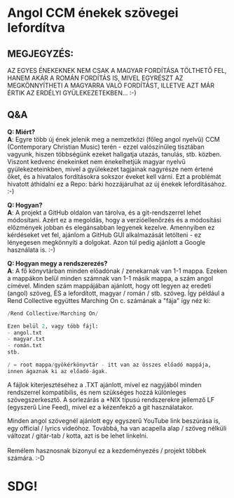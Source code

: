 # Angol CCM énekek szövegei lefordítva

## MEGJEGYZÉS:

AZ EGYES ÉNEKEKNEK NEM CSAK A MAGYAR FORDÍTÁSA TÖLTHETŐ FEL, HANEM AKÁR A ROMÁN FORDÍTÁS IS, MIVEL EGYRÉSZT AZ MEGKÖNNYÍTHETI A MAGYARRA VALÓ FORDÍTÁST, ILLETVE AZT MÁR ÉRTIK AZ ERDÉLYI GYÜLEKEZETEKBEN... :-)

## Q&A

**Q: Miért?**<br>
**A**: Egyre több új ének jelenik meg a nemzetközi (főleg angol nyelvű) CCM (Contemporary Christian Music) terén - ezzel valószínűleg tisztában vagyunk, hiszen többségünk ezeket hallgatja utazás, tanulás, stb. közben. Viszont kedvenc énekeinket nem énekelhetjük magyar nyelvű gyülekezeteinkben, mivel a gyülekezet tagjainak nagyrésze nem értené őket, és a hivatalos fordításokra sokszor éveket kell várni. Ezt a problémát hivatott áthidalni ez a Repo: bárki hozzájárulhat az új énekek lefordításához. :-)

**Q: Hogyan?**<br>
**A**: A projekt a GitHub oldalon van tárolva, és a git-rendszerrel lehet módosítani. Azért ez a megoldás, hogy a verzióellenőrzés és a módosítási előzmények jobban és elegánsabban legyenek kezelve. Amennyiben ez kérdéseket vet fel, ajánlom a GitHub GUI alkalmazását letölteni - ez lényegesen megkönnyíti a dolgokat. Azon túl pedig ajánlott a Google használata is. :-)

**Q: Hogyan megy a rendszerezés?**<br>
**A**: A fő könyvtárban minden előadónak / zenekarnak van 1-1 mappa. Ezeken a mappákon belül minden számnak van 1-1 másik mappa, a szám angol címével. Minden szám mappájában ajánlott, hogy ott legyen az eredeti (angol) szöveg, ÉS a lefordított, magyar / román / stb. szöveg.
Így például a Rend Collective együttes Marching On c. számának a "fája" így néz ki:

```python
/Rend Collective/Marching On/

Ezen belül 2, vagy több fájl:
- angol.txt
- magyar.txt
- román.txt
stb.
```

```python
/ = root mappa/gyökérkönyvtár - itt van az összes előadó mappája,
innen ágaznak ki az előadó-ágak.
```

A fájlok kiterjesztéséhez a .TXT ajánlott, mivel ez nagyjából minden rendszerrel kompatibilis, és nem szükséges hozzá különleges szövegszerkesztő. A sorlezárás a \*NIX típusú rendszerekre jellemző LF (egyszerű Line Feed), mivel ez a kézenfekző a git használatakor.

Minden angol szövegnél ajánlott egy egyszerű YouTube link beszúrása is, egy official / lyrics videóhoz. Továbbá, ha van acapella alap / szöveg nélküli változat / gitár-tab / kotta, azt is be lehet linkelni.
<br><br>
Remélem hasznosnak bizonyul ez a kezdeményezés / projekt többek számára. :-D
# SDG!
